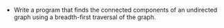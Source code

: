 - Write a program that finds the connected components of an undirected graph using a breadth-first traversal of the graph.
